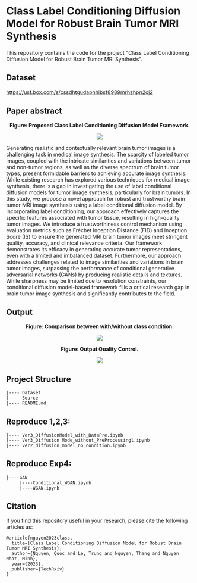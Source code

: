 # Class Label Conditioning Diffusion Model for Robust Brain Tumor MRI Synthesis

This repository contains the code for the project "Class Label Conditioning Diffusion Model for Robust Brain Tumor MRI Synthesis".

## Dataset
https://usf.box.com/s/cssdhtgudaphhibsf8989mrhzhpn2oj2

## Paper abstract

**<p align="center">Figure: Proposed Class Label Conditioning Diffusion Model Framework.</p>**
<p align="center">
<img src="https://github.com/quocnh/DF_MRI/blob/main/fig_framework_df.png"/>
</p>

Generating realistic and contextually relevant brain tumor images is a challenging task in medical image synthesis. The scarcity of labeled tumor images, coupled with the intricate similarities and variations between tumor and non-tumor regions, as well as the diverse spectrum of brain tumor types, present formidable barriers to achieving accurate image synthesis. While existing research has explored various techniques for medical image synthesis, there is a gap in investigating the use of label conditional diffusion models for tumor image synthesis, particularly for brain tumors. In this study, we propose a novel approach for robust and trustworthy brain tumor MRI image synthesis using a label conditional diffusion model. By incorporating label conditioning, our approach effectively captures the specific features associated with tumor tissue, resulting in high-quality tumor images. We introduce a trustworthiness control mechanism using evaluation metrics such as Fréchet Inception Distance (FID) and Inception Score (IS) to ensure the generated MRI brain tumor images meet stringent quality, accuracy, and clinical relevance criteria. Our framework demonstrates its efficacy in generating accurate tumor representations, even with a limited and imbalanced dataset. Furthermore, our approach addresses challenges related to image similarities and variations in brain tumor images, surpassing the performance of conditional generative adversarial networks (GANs) by producing realistic details and textures. While sharpness may be limited due to resolution constraints, our conditional diffusion model-based framework fills a critical research gap in brain tumor image synthesis and significantly contributes to the field.
## Output
**<p align="center">Figure: Comparison between with/without class condition.</p>**
<p align="center">
<img src="https://github.com/quocnh/DFMRI/blob/main/project4_output.png"/>
</p>

**<p align="center">Figure: Output Quality Control.</p>**
<p align="center">
<img src="https://github.com/quocnh/DFMRI/blob/main/project4_output1.png"/>
</p>

## Project Structure
```
|---- Dataset
|---- Source
|---- README.md
```

## Reproduce 1,2,3:
```
|---- Ver3_DiffusionModel_with_DataPre.ipynb
|---- Ver3_Diffusion Mode_without_PreProcessingl.ipynb
|---- ver2_diffusion_model_no_condition.ipynb
```
## Reproduce Exp4:
```
|----GAN
     |----Conditional_WGAN.ipynb
     |----WGAN.ipynb

```


## Citation
If you find this repository useful in your research, please cite the following articles as: 

```
@article{nguyen2023class,
  title={Class Label Conditioning Diffusion Model for Robust Brain Tumor MRI Synthesis},
  author={Nguyen, Quoc and Le, Trung and Nguyen, Thang and Nguyen Nhat, Minh},
  year={2023},
  publisher={TechRxiv}
}

```

